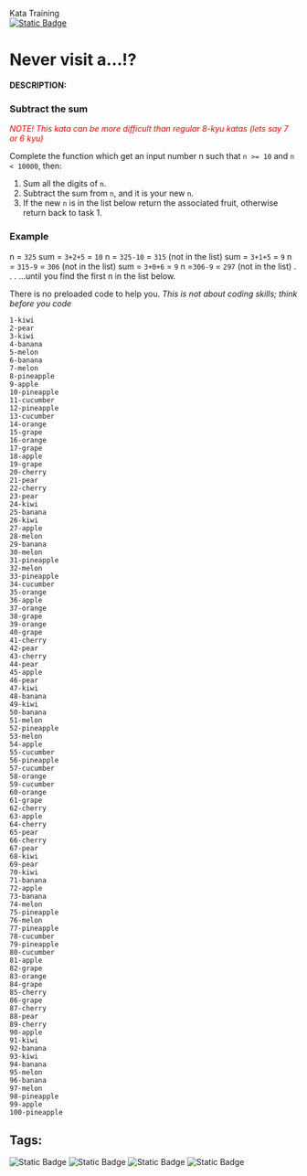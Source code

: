 Kata Training <br>
[![Static Badge](https://img.shields.io/badge/8kyu%20-%20black?style=flat&logo=codewars&labelColor=B1361E&color=black)](Javascript/8kyu)

# Never visit a...!?

**DESCRIPTION:**

### Subtract the sum

<span style="color: red;">*NOTE! This kata can be more difficult than regular 8-kyu katas (lets say 7 or 6 kyu)*</span> 

Complete the function which get an input number n such that `n >= 10` and `n < 10000`, then:

1. Sum all the digits of `n`.
2. Subtract the sum from `n`, and it is your new `n`.
3. If the new `n` is in the list below return the associated fruit, otherwise return back to task 1.

### Example

n = `325`
sum = `3+2+5` = `10`
n = `325-10` = `315` (not in the list)
sum = `3+1+5` = `9`
n = `315-9` = `306` (not in the list)
sum = `3+0+6` = `9`
n =`306-9` = `297` (not in the list)
.
.
.
...until you find the first n in the list below.

There is no preloaded code to help you. *This is not about coding skills; think before you code*

```
1-kiwi
2-pear
3-kiwi
4-banana
5-melon
6-banana
7-melon
8-pineapple
9-apple
10-pineapple
11-cucumber
12-pineapple
13-cucumber
14-orange
15-grape
16-orange
17-grape
18-apple
19-grape
20-cherry
21-pear
22-cherry
23-pear
24-kiwi
25-banana
26-kiwi
27-apple
28-melon
29-banana
30-melon
31-pineapple
32-melon
33-pineapple
34-cucumber
35-orange
36-apple
37-orange
38-grape
39-orange
40-grape
41-cherry
42-pear
43-cherry
44-pear
45-apple
46-pear
47-kiwi
48-banana
49-kiwi
50-banana
51-melon
52-pineapple
53-melon
54-apple
55-cucumber
56-pineapple
57-cucumber
58-orange
59-cucumber
60-orange
61-grape
62-cherry
63-apple
64-cherry
65-pear
66-cherry
67-pear
68-kiwi
69-pear
70-kiwi
71-banana
72-apple
73-banana
74-melon
75-pineapple
76-melon
77-pineapple
78-cucumber
79-pineapple
80-cucumber
81-apple
82-grape
83-orange
84-grape
85-cherry
86-grape
87-cherry
88-pear
89-cherry
90-apple
91-kiwi
92-banana
93-kiwi
94-banana
95-melon
96-banana
97-melon
98-pineapple
99-apple
100-pineapple
```

## Tags:

![Static Badge](https://img.shields.io/badge/puzzles%20-%20red?style=plastic) ![Static Badge](https://img.shields.io/badge/strings%20-%20blue?style=plastic) ![Static Badge](https://img.shields.io/badge/number_theory%20-%20orchid?style=plastic) ![Static Badge](https://img.shields.io/badge/mathematics%20-%20royalblue?style=plastic) 